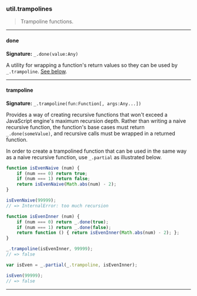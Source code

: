 ### util.trampolines

> Trampoline functions.

--------------------------------------------------------------------------------

#### done

**Signature:** `_.done(value:Any)`

A utility for wrapping a function's return values so they can be used by
`_.trampoline`. [See below](#trampoline).

--------------------------------------------------------------------------------

#### trampoline

**Signature:** `_.trampoline(fun:Function[, args:Any...])`

Provides a way of creating recursive functions that won't exceed a JavaScript
engine's maximum recursion depth. Rather than writing a naive recursive
function, the function's base cases must return `_.done(someValue)`, and
recursive calls must be wrapped in a returned function.

In order to create a trampolined function that can be used in the same way as
a naive recursive function, use `_.partial` as illustrated below.

```javascript
function isEvenNaive (num) {
    if (num === 0) return true;
    if (num === 1) return false;
    return isEvenNaive(Math.abs(num) - 2);
}

isEvenNaive(99999);
// => InternalError: too much recursion

function isEvenInner (num) {
    if (num === 0) return _.done(true);
    if (num === 1) return _.done(false);
    return function () { return isEvenInner(Math.abs(num) - 2); };
}

_.trampoline(isEvenInner, 99999);
// => false

var isEven = _.partial(_.trampoline, isEvenInner);

isEven(99999);
// => false
```

--------------------------------------------------------------------------------
